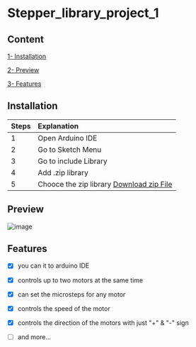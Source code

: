 # Stepper_library_project_1

## Content
[1- Installation](https://github.com/Osama-Abd-El-Mohsen/Stepper_library_project_1#installation)

[2- Preview](https://github.com/Osama-Abd-El-Mohsen/Stepper_library_project_1#Preview)

[3- Features](https://github.com/Osama-Abd-El-Mohsen/Stepper_library_project_1#Features)


## Installation

| Steps       | Explanation                                                                   |
|:------------|:------------------------------------------------------------------------------|
| 1 | Open Arduino IDE                                                              |
| 2 | Go to Sketch Menu                                                             |
| 3 | Go to include Library                                                         |
| 4 | Add .zip library                                                              |
| 5 | Chooce the zip library    [Download zip File](https://github.com/Osama-Abd-El-Mohsen/Stepper_library_project_1/releases/tag/V1.0)                                                          |


## Preview

![image](https://user-images.githubusercontent.com/62304741/234994228-e193d7ea-28f3-4576-9df0-b50fcd09be58.png)

## Features

- [x] you can it to arduino IDE
- [x] controls up to two motors at the same time
- [x] can set the microsteps for any motor
- [x] controls the speed of the motor
- [x] controls the direction of the motors with just "+" & "-" sign
- [ ] and more...

